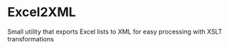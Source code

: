 # Excel2XML
Small utility that exports Excel lists to XML for easy processing with XSLT transformations
